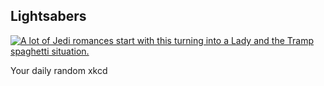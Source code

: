 ## Lightsabers
[![A lot of Jedi romances start with this turning into a Lady and the Tramp spaghetti situation.](https://imgs.xkcd.com/comics/lightsabers.png)](https://xkcd.com/2612/ "A lot of Jedi romances start with this turning into a Lady and the Tramp spaghetti situation.")

Your daily random xkcd

